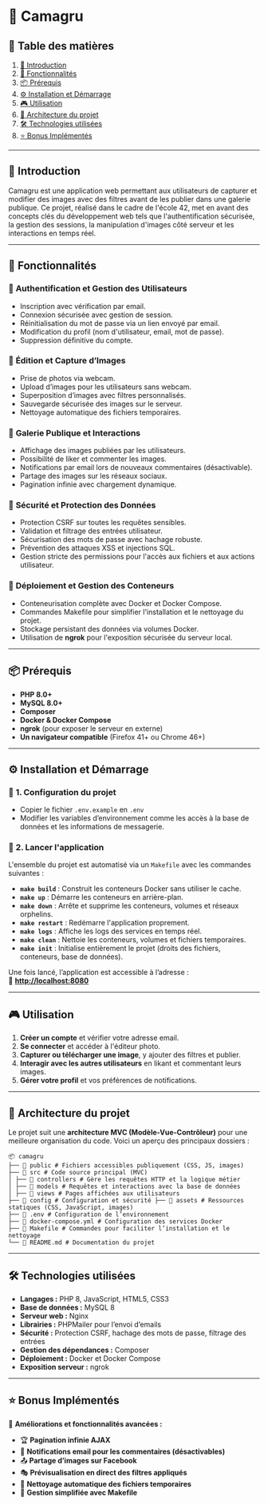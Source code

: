 # 📸 Camagru

## 📌 Table des matières
1. [📖 Introduction](#-introduction)  
2. [🚀 Fonctionnalités](#-fonctionnalités)  
3. [📦 Prérequis](#-prérequis)  
4. [⚙️ Installation et Démarrage](#️-installation-et-démarrage)  
5. [🎮 Utilisation](#-utilisation)  
6. [🔧 Architecture du projet](#-architecture-du-projet)  
7. [🛠 Technologies utilisées](#-technologies-utilisées)  
8. [⭐ Bonus Implémentés](#-bonus-implémentés)

---

## 📖 Introduction
Camagru est une application web permettant aux utilisateurs de capturer et modifier des images avec des filtres avant de les publier dans une galerie publique. Ce projet, réalisé dans le cadre de l'école 42, met en avant des concepts clés du développement web tels que l'authentification sécurisée, la gestion des sessions, la manipulation d'images côté serveur et les interactions en temps réel.

---

## 🚀 Fonctionnalités
### 🔹 **Authentification et Gestion des Utilisateurs**
- Inscription avec vérification par email.
- Connexion sécurisée avec gestion de session.
- Réinitialisation du mot de passe via un lien envoyé par email.
- Modification du profil (nom d'utilisateur, email, mot de passe).
- Suppression définitive du compte.

### 🔹 **Édition et Capture d’Images**
- Prise de photos via webcam.
- Upload d’images pour les utilisateurs sans webcam.
- Superposition d’images avec filtres personnalisés.
- Sauvegarde sécurisée des images sur le serveur.
- Nettoyage automatique des fichiers temporaires.

### 🔹 **Galerie Publique et Interactions**
- Affichage des images publiées par les utilisateurs.
- Possibilité de liker et commenter les images.
- Notifications par email lors de nouveaux commentaires (désactivable).
- Partage des images sur les réseaux sociaux.
- Pagination infinie avec chargement dynamique.

### 🔹 **Sécurité et Protection des Données**
- Protection CSRF sur toutes les requêtes sensibles.
- Validation et filtrage des entrées utilisateur.
- Sécurisation des mots de passe avec hachage robuste.
- Prévention des attaques XSS et injections SQL.
- Gestion stricte des permissions pour l'accès aux fichiers et aux actions utilisateur.

### 🔹 **Déploiement et Gestion des Conteneurs**
- Conteneurisation complète avec Docker et Docker Compose.
- Commandes Makefile pour simplifier l'installation et le nettoyage du projet.
- Stockage persistant des données via volumes Docker.
- Utilisation de **ngrok** pour l'exposition sécurisée du serveur local.

---

## 📦 Prérequis
- **PHP 8.0+**
- **MySQL 8.0+**
- **Composer**
- **Docker & Docker Compose**
- **ngrok** (pour exposer le serveur en externe)
- **Un navigateur compatible** (Firefox 41+ ou Chrome 46+)

---

## ⚙️ Installation et Démarrage

### 🔹 **1. Configuration du projet**
- Copier le fichier `.env.example` en `.env`
- Modifier les variables d’environnement comme les accès à la base de données et les informations de messagerie.

### 🔹 **2. Lancer l'application**
L'ensemble du projet est automatisé via un `Makefile` avec les commandes suivantes :

- **`make build`** : Construit les conteneurs Docker sans utiliser le cache.  
- **`make up`** : Démarre les conteneurs en arrière-plan.  
- **`make down`** : Arrête et supprime les conteneurs, volumes et réseaux orphelins.  
- **`make restart`** : Redémarre l'application proprement.  
- **`make logs`** : Affiche les logs des services en temps réel.  
- **`make clean`** : Nettoie les conteneurs, volumes et fichiers temporaires.  
- **`make init`** : Initialise entièrement le projet (droits des fichiers, conteneurs, base de données).  

Une fois lancé, l’application est accessible à l’adresse :  
🔗 **[http://localhost:8080](http://localhost:8080)**

---

## 🎮 Utilisation

1. **Créer un compte** et vérifier votre adresse email.  
2. **Se connecter** et accéder à l'éditeur photo.  
3. **Capturer ou télécharger une image**, y ajouter des filtres et publier.  
4. **Interagir avec les autres utilisateurs** en likant et commentant leurs images.  
5. **Gérer votre profil** et vos préférences de notifications.  

---

## 🔧 Architecture du projet
Le projet suit une **architecture MVC (Modèle-Vue-Contrôleur)** pour une meilleure organisation du code. Voici un aperçu des principaux dossiers :

```
📦 camagru
├── 📂 public # Fichiers accessibles publiquement (CSS, JS, images)
├── 📂 src # Code source principal (MVC)
│ ├── 📂 controllers # Gère les requêtes HTTP et la logique métier
│ ├── 📂 models # Requêtes et interactions avec la base de données
│ ├── 📂 views # Pages affichées aux utilisateurs
├── 📂 config # Configuration et sécurité ├── 📂 assets # Ressources statiques (CSS, JavaScript, images)
├── 📜 .env # Configuration de l’environnement
├── 📜 docker-compose.yml # Configuration des services Docker
├── 📜 Makefile # Commandes pour faciliter l’installation et le nettoyage
└── 📜 README.md # Documentation du projet
```


---

## 🛠 Technologies utilisées
- **Langages :** PHP 8, JavaScript, HTML5, CSS3  
- **Base de données :** MySQL 8  
- **Serveur web :** Nginx  
- **Librairies :** PHPMailer pour l’envoi d’emails  
- **Sécurité :** Protection CSRF, hachage des mots de passe, filtrage des entrées  
- **Gestion des dépendances :** Composer  
- **Déploiement :** Docker et Docker Compose  
- **Exposition serveur :** ngrok  

---

## ⭐ Bonus Implémentés

📌 **Améliorations et fonctionnalités avancées :**  

- 🏆 **Pagination infinie AJAX**  
- 📩 **Notifications email pour les commentaires (désactivables)**  
- 📤 **Partage d’images sur Facebook**  
- 🎭 **Prévisualisation en direct des filtres appliqués**  
- 🧹 **Nettoyage automatique des fichiers temporaires**  
- 🚀 **Gestion simplifiée avec Makefile**

